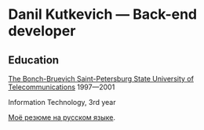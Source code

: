 # Danil Kutkevich — Back-end developer

## Education

[The Bonch-Bruevich Saint-Petersburg State University of Telecommunications](https://sut.ru) 1997—2001

Information Technology, 3rd year

[Моё резюме на русском языке](./CV.ru.md#readme).
